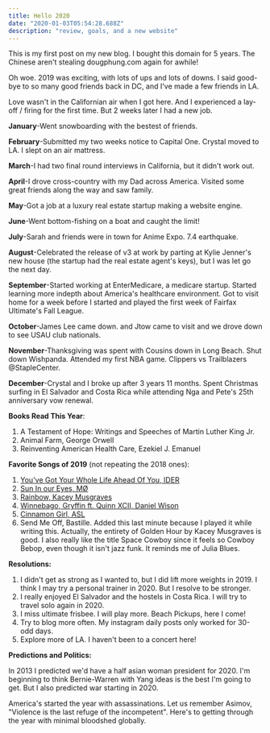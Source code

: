 ```yaml
---
title: Hello 2020
date: "2020-01-03T05:54:28.688Z"
description: "review, goals, and a new website"
---
```


This is my first post on my new blog. I bought this domain for 5 years. The Chinese aren't stealing dougphung.com again for awhile!

Oh woe. 2019 was exciting, with lots of ups and lots of downs.
I said good-bye to so many good friends back in DC, and I've made a few friends in LA.

Love wasn't in the Californian air when I got here. And I experienced a lay-off / firing for the first time. But 2 weeks later I had a new job.

__January__-Went snowboarding with the bestest of friends.

__February__-Submitted my two weeks notice to Capital One. Crystal moved to LA. I slept on an air mattress.

__March__-I had two final round interviews in California, but it didn't work out.

__April__-I drove cross-country with my Dad across America. Visited some great friends along the way and saw family.

__May__-Got a job at a luxury real estate startup making a website engine.

__June__-Went bottom-fishing on a boat and caught the limit!

__July__-Sarah and friends were in town for Anime Expo. 7.4 earthquake.

__August__-Celebrated the release of v3 at work by parting at Kylie Jenner's new house (the startup had the real estate agent's keys), but I was let go the next day.

__September__-Started working at EnterMedicare, a medicare startup. Started learning more indepth about America's healthcare environment. Got to visit home for a week before I started and played the first week of Fairfax Ultimate's Fall League.

__October__-James Lee came down. and Jtow came to visit and we drove down to see USAU club nationals.

__November__-Thanksgiving was spent with Cousins down in Long Beach. Shut down Wishpanda. Attended my first NBA game. Clippers vs Trailblazers @StapleCenter.

__December__-Crystal and I broke up after 3 years 11 months. Spent Christmas surfing in El Salvador and Costa Rica while attending Nga and Pete's 25th anniversary vow renewal.

__Books Read This Year__:
1. A Testament of Hope: Writings and Speeches of Martin Luther King Jr.
2. Animal Farm, George Orwell
3. Reinventing American Health Care, Ezekiel J. Emanuel

__Favorite Songs of 2019__ (not repeating the 2018 ones):
1. [You've Got Your Whole Life Ahead Of You, IDER](https://www.youtube.com/watch?v=izRqdNeTYbE)
2. [Sun In our Eyes, MØ](https://www.youtube.com/watch?v=izRqdNeTYbE)
3. [Rainbow, Kacey Musgraves](https://www.youtube.com/watch?v=6OFv566mj7s)
4. [Winnebago, Gryffin ft. Quinn XCII, Daniel Wison](https://www.youtube.com/watch?v=fZ1OGXxb6PM)
5. [Cinnamon Girl, ASL](https://www.youtube.com/watch?v=LM-BakWpN4k)
6. Send Me Off, Bastille. Added this last minute because I played it while writing this. Actually, the entirety of Golden Hour by Kacey Musgraves is good. I also really like the title Space Cowboy since it feels so Cowboy Bebop, even though it isn't jazz funk. It reminds me of Julia Blues.

__Resolutions:__

1. I didn't get as strong as I wanted to, but I did lift more weights in 2019. I think I may try a personal trainer in 2020. But I resolve to be stronger.
2. I really enjoyed El Salvador and the hostels in Costa Rica. I will try to travel solo again in 2020.
3. I miss ultimate frisbee. I will play more. Beach Pickups, here I come!
4. Try to blog more often. My instagram daily posts only worked for 30-odd days.
5. Explore more of LA. I haven't been to a concert here!

__Predictions and Politics:__

In 2013 I predicted we'd have a half asian woman president for 2020. I'm beginning to think Bernie-Warren with Yang ideas is the best I'm going to get. But I also predicted war starting in 2020.

America's started the year with assassinations. Let us remember Asimov, "Violence is the last refuge of the incompetent". Here's to getting through the year with minimal bloodshed globally.










